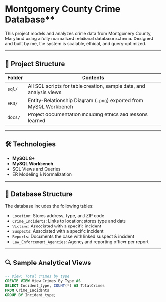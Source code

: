 # Montgomery County Crime Database**

This project models and analyzes crime data from Montgomery County, Maryland using a fully normalized relational database schema. Designed and built by me, the system is scalable, ethical, and query-optimized.

---

## 📂 Project Structure

| Folder        | Contents |
|---------------|----------|
| `sql/`        | All SQL scripts for table creation, sample data, and analysis views |
| `ERD/`        | Entity-Relationship Diagram (`.png`) exported from MySQL Workbench |
| `docs/`       | Project documentation including ethics and lessons learned |

---

## 🛠️ Technologies

- **MySQL 8+**
- **MySQL Workbench**
- SQL Views and Queries
- ER Modeling & Normalization

---

## 🧱 Database Structure

The database includes the following tables:

- `Location`: Stores address, type, and ZIP code
- `Crime_Incidents`: Links to location; stores type and date
- `Victims`: Associated with a specific incident
- `Suspects`: Associated with a specific incident
- `Reports`: Documents the case with linked suspect & incident
- `Law_Enforcement_Agencies`: Agency and reporting officer per report

---

## 🔍 Sample Analytical Views

```sql
-- View: Total crimes by type
CREATE VIEW View_Crimes_By_Type AS
SELECT Incident_type, COUNT(*) AS TotalCrimes
FROM Crime_Incidents
GROUP BY Incident_type;

